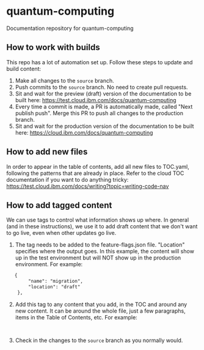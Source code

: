 # quantum-computing
Documentation repository for quantum-computing

## How to work with builds

This repo has a lot of automation set up.  Follow these steps to update and build content:
1. Make all changes to the `source` branch.
2. Push commits to the `source` branch.  No need to create pull requests.
3. Sit and wait for the preview (draft) version of the documentation to be built here: https://test.cloud.ibm.com/docs/quantum-computing
4. Every time a commit is made, a PR is automatically made, called "Next publish push".  Merge this PR to push all changes to the production branch.
5. Sit and wait for the production version of the documentation to be built here: https://cloud.ibm.com/docs/quantum-computing

## How to add new files

In order to appear in the table of contents, add all new files to TOC.yaml, following the patterns that are already in place.  Refer to the cloud TOC documentation if you want to do anything tricky: https://test.cloud.ibm.com/docs/writing?topic=writing-code-nav

## How to add tagged content

We can use tags to control what information shows up where.  In general (and in these instructions), we use it to add draft content that we don't want to go live, even when other updates go live. 

1. The tag needs to be added to the feature-flags.json file.  "Location" specifies where the output goes. In this example, the content will show up in the test environment but will NOT show up in the production environment. For example: 
```md
   {
        "name": "migration",
        "location": "draft"
    },
```    
2. Add this tag to any content that you add, in the TOC and around any new content.  It can be around the whole file, just a few paragraphs, items in the Table of Contents, etc. For example:
```md
   
```
3. Check in the changes to the `source` branch as you normally would.
